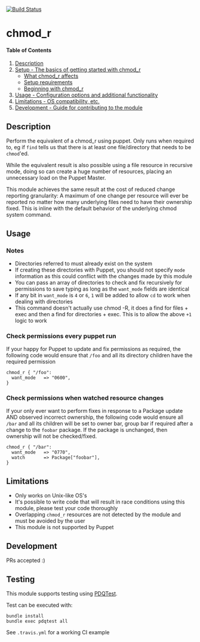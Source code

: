 [![Build Status](https://travis-ci.org/GeoffWilliams/chmod_r.svg?branch=master)](https://travis-ci.org/GeoffWilliams/chmod_r)
# chmod_r

#### Table of Contents

1. [Description](#description)
1. [Setup - The basics of getting started with chmod_r](#setup)
    * [What chmod_r affects](#what-chmod_r-affects)
    * [Setup requirements](#setup-requirements)
    * [Beginning with chmod_r](#beginning-with-chmod_r)
1. [Usage - Configuration options and additional functionality](#usage)
1. [Limitations - OS compatibility, etc.](#limitations)
1. [Development - Guide for contributing to the module](#development)

## Description

Perform the equivalent of a chmod_r using puppet.  Only runs when required to, eg if `find` tells us that there is at least one file/directory that needs to be `chmod`'ed.

While the equivalent result is also possible using a file resource in recursive mode, doing so can create a huge number of resources, placing an unnecessary load on the Puppet Master.

This module achieves the same result at the cost of reduced change reporting granularity: A maximum of one change per resource will ever be reported no matter how many underlying files need to have their ownership fixed. This is inline with the default behavior of the underlying chmod system command.

## Usage

### Notes

* Directories referred to must already exist on the system
* If creating these directories with Puppet, you should not specify `mode` information as this could conflict with the changes made by this module
* You can pass an array of directories to check and fix recursively for permissions to save typing as long as the `want_mode` fields are identical
* If any bit in `want_mode` is `4` or `6`, `1` will be added to allow `cd` to work when dealing with directories
* This command doesn't actually use chmod -R, it does a find for files + exec and then a find for directories + exec.  This is to allow the above `+1` logic to work

### Check permissions every puppet run

If your happy for Puppet to update and fix permissions as required, the following code would ensure that `/foo` and all its directory children have the required permission

```puppet
chmod_r { "/foo":
  want_mode   => "0600",
}
```

### Check permissions when watched resource changes

If your only ever want to perform fixes in response to a Package update AND observed incorrect ownership, the following code would ensure all `/bar` and all its children will be set to owner bar, group bar if required after a change to the `foobar` package. If the package is unchanged, then ownership will not be checked/fixed.

```puppet
chmod_r { "/bar":
  want_mode   => "0770",
  watch       => Package["foobar"],
}
```

## Limitations

* Only works on Unix-like OS's
* It's possible to write code that will result in race conditions using this module, please test your code thoroughly
* Overlapping `chmod_r` resources are not detected by the module and must be avoided by the user
* This module is not supported by Puppet


## Development

PRs accepted :)

## Testing
This module supports testing using [PDQTest](https://github.com/GeoffWilliams/pdqtest).

Test can be executed with:

```
bundle install
bundle exec pdqtest all
```


See `.travis.yml` for a working CI example
